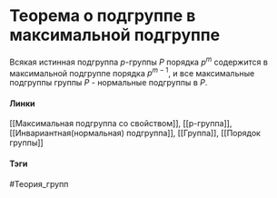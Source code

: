 # Теорема о подгруппе в максимальной подгруппе
Всякая истинная подгруппа $p$-группы $P$ порядка $p^{m}$ содержится в максимальной подгруппе порядка $p^{m-1}$, и все максимальные подгруппы группы $P$ - нормальные подгруппы в $P$.

#### Линки
[[Максимальная подгруппа со свойством]],
[[p-группа]],
[[Инвариантная(нормальная) подгруппа]],
[[Группа]],
[[Порядок группы]]
#### Тэги 
 #Теория_групп 